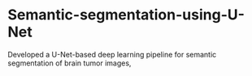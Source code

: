 # Semantic-segmentation-using-U-Net
Developed a U-Net-based deep learning pipeline for semantic segmentation of brain tumor images,
